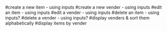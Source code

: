 #create a new item - using inputs
#create a new vender - using inputs
#edit an item - using inputs
#edit a vender - using inputs
#delete an item - using inputs?
#delete a vender - using inputs?
#display venders & sort them alphabetically
#display items by vender